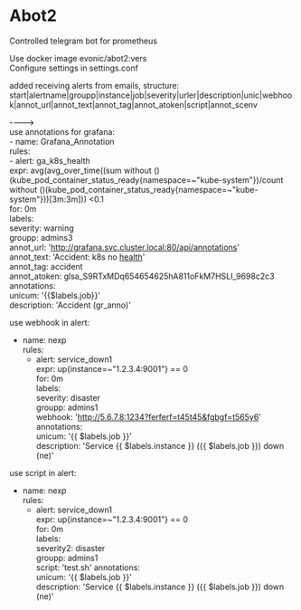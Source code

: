 # Abot2  
Сontrolled telegram bot for prometheus  
  
Use docker image evonic/abot2:vers  
Configure settings in settings.conf  
  
added receiving alerts from emails, structure:  
start|alertname|groupp|instance|job|severity|urler|description|unic|webhook|annot_url|annot_text|annot_tag|annot_atoken|script|annot_scenv  
  
---->  
use annotations for grafana:  
    - name: Grafana_Annotation  
      rules:  
      - alert: ga_k8s_health  
        expr: avg(avg_over_time((sum without ()(kube_pod_container_status_ready{namespace=~"kube-system"})/count without ()(kube_pod_container_status_ready{namespace=~"kube-system"}))[3m:3m])) <0.1  
        for: 0m  
        labels:  
          severity: warning  
          groupp: admins3  
          annot_url: 'http://grafana.svc.cluster.local:80/api/annotations'  
          annot_text: 'Accident: k8s no <a href=https://grafana.com/d/9PHBOsO4z/kubernetes>health</a>'  
          annot_tag: accident  
          annot_atoken: glsa_S9RTxMDq654654625hA811oFkM7HSLI_9698c2c3  
        annotations:  
          unicum: '{{$labels.job}}'  
          description: 'Accident (gr_anno)'  
  
use webhook in alert:  
- name: nexp  
  rules:  
  - alert: service_down1  
    expr: up{instance=~"1.2.3.4:9001"} == 0  
    for: 0m  
    labels:  
      severity: disaster  
      groupp: admins1  
      webhook: 'http://5.6.7.8:1234?ferferf=t45t45&fgbgf=t565y6'  
    annotations:  
      unicum: '{{ $labels.job }}'  
      description: 'Service {{ $labels.instance }} ({{ $labels.job }}) down (ne)'  
  
use script in alert:  
- name: nexp  
  rules:  
  - alert: service_down1  
    expr: up{instance=~"1.2.3.4:9001"} == 0  
    for: 0m  
    labels:  
      severity2: disaster  
      groupp: admins1  
      script: 'test.sh' 
    annotations:  
      unicum: '{{ $labels.job }}'  
      description: 'Service {{ $labels.instance }} ({{ $labels.job }}) down (ne)'  
  
  